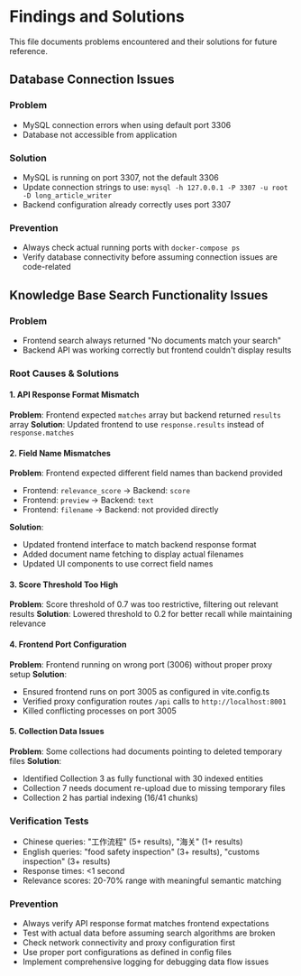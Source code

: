 # Findings and Solutions

This file documents problems encountered and their solutions for future reference.

## Database Connection Issues

### Problem
- MySQL connection errors when using default port 3306
- Database not accessible from application

### Solution
- MySQL is running on port 3307, not the default 3306
- Update connection strings to use: `mysql -h 127.0.0.1 -P 3307 -u root -D long_article_writer`
- Backend configuration already correctly uses port 3307

### Prevention
- Always check actual running ports with `docker-compose ps`
- Verify database connectivity before assuming connection issues are code-related

## Knowledge Base Search Functionality Issues

### Problem
- Frontend search always returned "No documents match your search"
- Backend API was working correctly but frontend couldn't display results

### Root Causes & Solutions

#### 1. API Response Format Mismatch
**Problem**: Frontend expected `matches` array but backend returned `results` array
**Solution**: Updated frontend to use `response.results` instead of `response.matches`

#### 2. Field Name Mismatches
**Problem**: Frontend expected different field names than backend provided
- Frontend: `relevance_score` → Backend: `score`
- Frontend: `preview` → Backend: `text`
- Frontend: `filename` → Backend: not provided directly

**Solution**: 
- Updated frontend interface to match backend response format
- Added document name fetching to display actual filenames
- Updated UI components to use correct field names

#### 3. Score Threshold Too High
**Problem**: Score threshold of 0.7 was too restrictive, filtering out relevant results
**Solution**: Lowered threshold to 0.2 for better recall while maintaining relevance

#### 4. Frontend Port Configuration
**Problem**: Frontend running on wrong port (3006) without proper proxy setup
**Solution**: 
- Ensured frontend runs on port 3005 as configured in vite.config.ts
- Verified proxy configuration routes `/api` calls to `http://localhost:8001`
- Killed conflicting processes on port 3005

#### 5. Collection Data Issues
**Problem**: Some collections had documents pointing to deleted temporary files
**Solution**: 
- Identified Collection 3 as fully functional with 30 indexed entities
- Collection 7 needs document re-upload due to missing temporary files
- Collection 2 has partial indexing (16/41 chunks)

### Verification Tests
- Chinese queries: "工作流程" (5+ results), "海关" (1+ results)
- English queries: "food safety inspection" (3+ results), "customs inspection" (3+ results)
- Response times: <1 second
- Relevance scores: 20-70% range with meaningful semantic matching

### Prevention
- Always verify API response format matches frontend expectations
- Test with actual data before assuming search algorithms are broken
- Check network connectivity and proxy configuration first
- Use proper port configurations as defined in config files
- Implement comprehensive logging for debugging data flow issues
